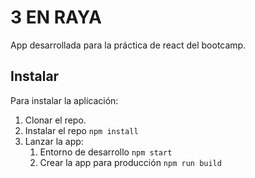 # 3 EN RAYA

App desarrollada para la práctica de react del bootcamp.

## Instalar

Para instalar la aplicación:

1. Clonar el repo.
2. Instalar el repo `npm install`
3. Lanzar la app:
   1. Entorno de desarrollo `npm start`
   2. Crear la app para producción `npm run build`
